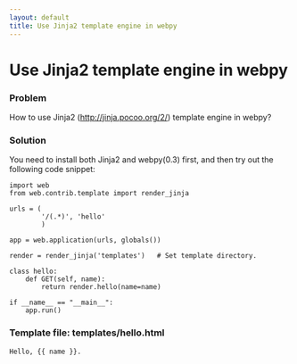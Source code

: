 ```yaml
---
layout: default
title: Use Jinja2 template engine in webpy
---
```


# Use Jinja2 template engine in webpy

### Problem
How to use Jinja2 (http://jinja.pocoo.org/2/) template engine in webpy?

### Solution

You need to install both Jinja2 and webpy(0.3) first, and then try out the following code snippet:

    import web
    from web.contrib.template import render_jinja

    urls = (
            '/(.*)', 'hello'
            )
    
    app = web.application(urls, globals())
    
    render = render_jinja('templates')   # Set template directory.
    
    class hello:
        def GET(self, name):
            return render.hello(name=name)
    
    if __name__ == "__main__":
        app.run()

### Template file: templates/hello.html
    Hello, {{ name }}.

